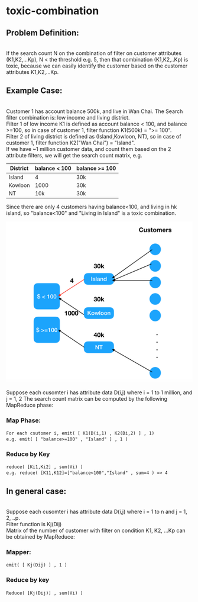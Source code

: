 # toxic-combination

## Problem Definition: 
<br/>If the search count N on the combination of filter on customer attributes (K1,K2,...Kp), N < the threshold e.g. 5, then that combination (K1,K2,..Kp) is toxic, because we can easily identify the customer based on the customer attributes K1,K2,...Kp.


## Example Case:
<br/>Customer 1 has account balance 500k, and live in Wan Chai.  The Search filter combination is: low income and living district.
<br/>Filter 1 of low income K1 is defined as account balance < 100, and balance >=100, so in case of customer 1, filter function K1(500k) = ">= 100".
<br/>Filter 2 of living district is defined as (Island,Kowloon, NT), so in case of customer 1, filter function K2("Wan Chai") = "Island".
<br/>If we have ~1 million customer data, and count them based on the 2 attribute filters, we will get the search count matrix, e.g.

| District | balance < 100 | balance >= 100 |
| --- | --- | --- |
| Island | 4 | 30k |
| Kowloon | 1000 | 30k |
| NT | 10k | 30k |

Since there are only 4 customers having balance<100, and living in hk island, so "balance<100" and "Living in Island" is a toxic combination.

![graph](toxic_graph4.png)

Suppose each cusomter i has attribute data D(i,j) where i = 1 to 1 million, and j = 1, 2
The search count matrix can be computed by the following MapReduce phase:

### Map Phase:
```
For each csutomer i, emit( [ K1(D(i,1) , K2(Di,2) ] , 1)
e.g. emit( [ "balance>=100" , "Island" ] , 1 )
```
### Reduce by Key
```
reduce( [Ki1,Ki2] , sum(Vi) )
e.g. reduce( [K11,K12]=["balance<100","Island" , sum=4 ) => 4
```
## In general case:

<br/>Suppose each cusomter i has attribute data D(i,j) where i = 1 to n and j = 1, 2, ..p.
<br/>Filter function is Kj(Dij) 
<br/>Matrix of the number of customer with filter on condition K1, K2, ...Kp can be obtained by MapReduce:

### Mapper: 
```
emit( [ Kj(Dij) ] , 1 )
```
### Reduce by key 
```
Reduce( [Kj(Dij)] , sum(Vi) )
```
